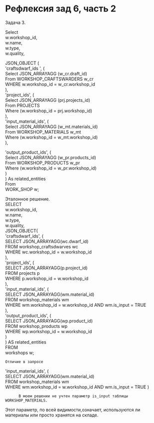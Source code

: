 # Рефлексия зад 6, часть 2
    
 Задача 3.    
    
Select    
  w.workshop_id,  
  w.name,  
  w.type,  
  w.quality,  
    
  JSON_OBJECT (     
  'craftsdwarf_ids ', (  
  Select JSON_ARRAYAGG (w_cr.draft_id)  
  From WORKSHOP_CRAFTSWARDERS w_cr  
  WHERE w.workshop_id = w_cr.workshop_id  
  ),    
  'project_ids', (  
  Select JSON_ARRAYAGG (prj.projects_id)  
  From PROJECTS  
  Where (w.workshop_id = prj.workshop_id)  
  ),   
 'input_material_ids', (  
  Select JSON_ARRAYAGG (w_mt.materials_id)  
  From WORKSHOP_MATERIALS w_mt  
  Where (w.workshop_id = w_mt.workshop_id)  
  ),  
  
  'output_product_ids', (  
  Select JSON_ARRAYAGG (w_pr.products_id)  
  From WORKSHOP_PRODUCTS w_pr  
  Where (w.workshop_id = w_pr.workshop_id)  
  )      
 ) As related_entities   
  From  
  WORK_SHOP w;  
    
  
 Эталонное решение.   
 SELECT   
    w.workshop_id,   
    w.name,   
    w.type,   
    w.quality,  
    JSON_OBJECT(   
        'craftsdwarf_ids', (   
            SELECT JSON_ARRAYAGG(wc.dwarf_id)   
            FROM workshop_craftsdwarves wc   
            WHERE wc.workshop_id = w.workshop_id   
        ),   
        'project_ids', (   
            SELECT JSON_ARRAYAGG(p.project_id)   
            FROM projects p   
            WHERE p.workshop_id = w.workshop_id   
        ),   
        'input_material_ids', (   
            SELECT JSON_ARRAYAGG(wm.material_id)   
            FROM workshop_materials wm   
            WHERE wm.workshop_id = w.workshop_id AND wm.is_input = TRUE   
        ),   
        'output_product_ids', (   
            SELECT JSON_ARRAYAGG(wp.product_id)   
            FROM workshop_products wp   
            WHERE wp.workshop_id = w.workshop_id   
        )   
    ) AS related_entities   
FROM    
    workshops w;   



    Отличие в запросе 
 'input_material_ids', (   
            SELECT JSON_ARRAYAGG(wm.material_id)   
            FROM workshop_materials wm   
            WHERE wm.workshop_id = w.workshop_id AND wm.is_input = TRUE 
     )    
  
          В моем решении не учтен параметр is_input таблицы WORKSHOP_MATERIALS.
Этот параметр, по всей видимости,означает, используются ли материалы или просто хранятся на складе.
